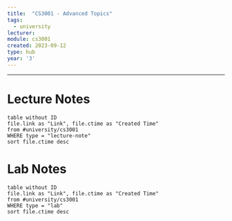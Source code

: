 ```yaml
---
title:  "CS3001 - Advanced Topics"
tags:
  - university
lecturer:
module: cs3001
created: 2023-09-12
type: hub
year: '3'
---
```

---
# Lecture Notes

```dataview
table without ID
file.link as "Link", file.ctime as "Created Time"
from #university/cs3001
WHERE type = "lecture-note"
sort file.ctime desc
```

# Lab Notes

```dataview
table without ID
file.link as "Link", file.ctime as "Created Time"
from #university/cs3001
WHERE type = "lab"
sort file.ctime desc
```